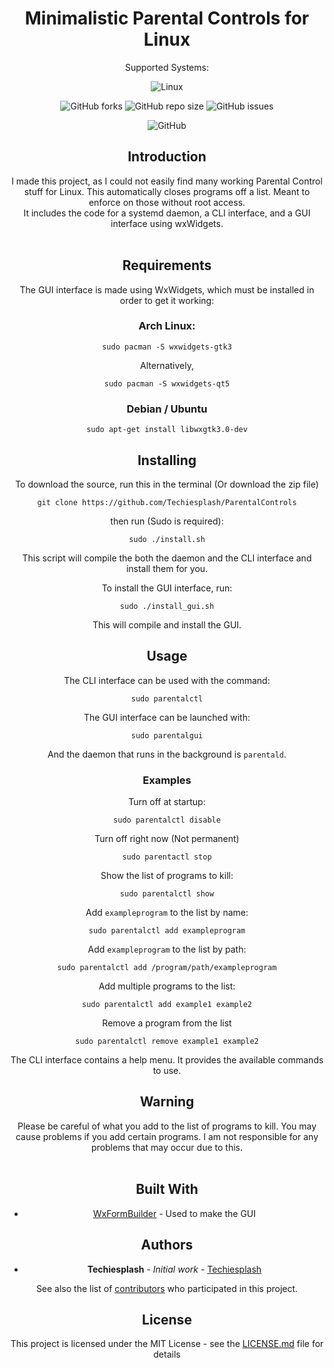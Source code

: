 <div align="center">
  
# Minimalistic Parental Controls for Linux
Supported Systems:
<br/>

![Linux](https://img.shields.io/badge/Linux-FCC624?style=for-the-badge&logo=linux&logoColor=black)

![GitHub forks](https://img.shields.io/github/forks/Techiesplash/ParentalControls)
![GitHub repo size](https://img.shields.io/github/repo-size/Techiesplash/ParentalControls)
![GitHub issues](https://img.shields.io/github/issues/Techiesplash/ParentalControls)

![GitHub](https://img.shields.io/github/license/Techiesplash/ParentalControls)

<h2>Introduction</h2>
I made this project, as I could not easily find many working Parental Control stuff for Linux.
This automatically closes programs off a list. Meant to enforce on those without root access.

<br />
It includes the code for a systemd daemon, a CLI interface, and a GUI interface using wxWidgets.
<br /><br />

<h2>Requirements</h2>
The GUI interface is made using WxWidgets, which must be installed in order to get it working:
<br />

### Arch Linux:
```
sudo pacman -S wxwidgets-gtk3
```
Alternatively,
```
sudo pacman -S wxwidgets-qt5
```

### Debian / Ubuntu
```
sudo apt-get install libwxgtk3.0-dev
```
<h2>Installing</h2>
To download the source, run this in the terminal (Or download the zip file)

```
git clone https://github.com/Techiesplash/ParentalControls
```
then run (Sudo is required):
```
sudo ./install.sh
```
This script will compile the both the daemon and the CLI interface and install them for you.

To install the GUI interface, run:
```
sudo ./install_gui.sh
```
This will compile and install the GUI.
<br />

<h2>Usage</h2>
The CLI interface can be used with the command:

```
sudo parentalctl
```
The GUI interface can be launched with:
```
sudo parentalgui
```
And the daemon that runs in the background is ```parentald```.

### Examples
Turn off at startup:
```
sudo parentalctl disable
```
Turn off right now (Not permanent)
```
sudo parentactl stop
```
Show the list of programs to kill:
```
sudo parentalctl show
```
Add ```exampleprogram``` to the list by name:
```
sudo parentalctl add exampleprogram
```
Add ```exampleprogram``` to the list by path:
```
sudo parentalctl add /program/path/exampleprogram
```
Add multiple programs to the list:
```
sudo parentalctl add example1 example2
```
Remove a program from the list
```
sudo parentalctl remove example1 example2
```
The CLI interface contains a help menu. It provides the available commands to use.
<h2>Warning</h2>
Please be careful of what you add to the list of programs to kill. You may cause problems if you add certain programs. I am not responsible for any problems that may occur due to this.
<br /><br />

## Built With

* [WxFormBuilder](https://github.com/wxFormBuilder/wxFormBuilder) - Used to make the GUI

## Authors

* **Techiesplash** - *Initial work* - [Techiesplash](https://github.com/Techiesplash)

See also the list of [contributors](https://github.com/Techiesplash/ParentalControls/contributors) who participated in this project.

## License

This project is licensed under the MIT License - see the [LICENSE.md](LICENSE.md) file for details

